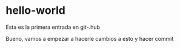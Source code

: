 # hello-world
Esta es la primera entrada en git-.hub

Bueno, vamos a empezar a hacerle cambios a esto y hacer commit
